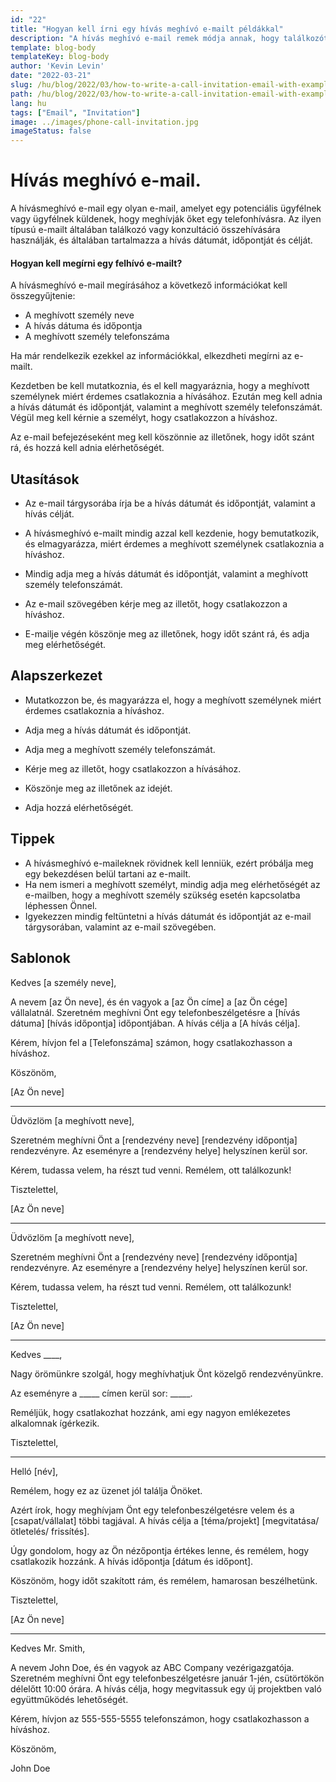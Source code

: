 ```yaml
---
id: "22"
title: "Hogyan kell írni egy hívás meghívó e-mailt példákkal"
description: "A hívás meghívó e-mail remek módja annak, hogy találkozót vagy konzultációt szervezzen egy potenciális ügyféllel vagy vásárlóval."
template: blog-body
templateKey: blog-body
author: 'Kevin Levin'
date: "2022-03-21"
slug: /hu/blog/2022/03/how-to-write-a-call-invitation-email-with-examples
path: /hu/blog/2022/03/how-to-write-a-call-invitation-email-with-examples
lang: hu
tags: ["Email", "Invitation"]
image: ../images/phone-call-invitation.jpg
imageStatus: false
---
```

# Hívás meghívó e-mail.


A hívásmeghívó e-mail egy olyan e-mail, amelyet egy potenciális ügyfélnek vagy ügyfélnek küldenek, hogy meghívják őket egy telefonhívásra. Az ilyen típusú e-mailt általában találkozó vagy konzultáció összehívására használják, és általában tartalmazza a hívás dátumát, időpontját és célját.

#### Hogyan kell megírni egy felhívó e-mailt?

A hívásmeghívó e-mail megírásához a következő információkat kell összegyűjtenie:

- A meghívott személy neve
- A hívás dátuma és időpontja
- A meghívott személy telefonszáma

Ha már rendelkezik ezekkel az információkkal, elkezdheti megírni az e-mailt.

Kezdetben be kell mutatkoznia, és el kell magyaráznia, hogy a meghívott személynek miért érdemes csatlakoznia a hívásához. Ezután meg kell adnia a hívás dátumát és időpontját, valamint a meghívott személy telefonszámát. Végül meg kell kérnie a személyt, hogy csatlakozzon a híváshoz.

Az e-mail befejezéseként meg kell köszönnie az illetőnek, hogy időt szánt rá, és hozzá kell adnia elérhetőségét.

## Utasítások

- Az e-mail tárgysorába írja be a hívás dátumát és időpontját, valamint a hívás célját.

- A hívásmeghívó e-mailt mindig azzal kell kezdenie, hogy bemutatkozik, és elmagyarázza, miért érdemes a meghívott személynek csatlakoznia a híváshoz.

- Mindig adja meg a hívás dátumát és időpontját, valamint a meghívott személy telefonszámát.

- Az e-mail szövegében kérje meg az illetőt, hogy csatlakozzon a híváshoz.

- E-mailje végén köszönje meg az illetőnek, hogy időt szánt rá, és adja meg elérhetőségét.


## Alapszerkezet

- Mutatkozzon be, és magyarázza el, hogy a meghívott személynek miért érdemes csatlakoznia a híváshoz.

- Adja meg a hívás dátumát és időpontját.

- Adja meg a meghívott személy telefonszámát.

- Kérje meg az illetőt, hogy csatlakozzon a hívásához.

- Köszönje meg az illetőnek az idejét.

- Adja hozzá elérhetőségét.


## Tippek

- A hívásmeghívó e-maileknek rövidnek kell lenniük, ezért próbálja meg egy bekezdésen belül tartani az e-mailt.
- Ha nem ismeri a meghívott személyt, mindig adja meg elérhetőségét az e-mailben, hogy a meghívott személy szükség esetén kapcsolatba léphessen Önnel.
- Igyekezzen mindig feltüntetni a hívás dátumát és időpontját az e-mail tárgysorában, valamint az e-mail szövegében.

## Sablonok

Kedves [a személy neve],

A nevem [az Ön neve], és én vagyok a [az Ön címe] a [az Ön cége] vállalatnál. Szeretném meghívni Önt egy telefonbeszélgetésre a [hívás dátuma] [hívás időpontja] időpontjában. A hívás célja a [A hívás célja].

Kérem, hívjon fel a [Telefonszáma] számon, hogy csatlakozhasson a híváshoz.

Köszönöm,

[Az Ön neve]

---

Üdvözlöm [a meghívott neve],

Szeretném meghívni Önt a [rendezvény neve] [rendezvény időpontja] rendezvényre. Az eseményre a [rendezvény helye] helyszínen kerül sor.

Kérem, tudassa velem, ha részt tud venni. Remélem, ott találkozunk!

Tisztelettel,

[Az Ön neve]

---

Üdvözlöm [a meghívott neve],

Szeretném meghívni Önt a [rendezvény neve] [rendezvény időpontja] rendezvényre. Az eseményre a [rendezvény helye] helyszínen kerül sor.

Kérem, tudassa velem, ha részt tud venni. Remélem, ott találkozunk!

Tisztelettel,

[Az Ön neve]

---

Kedves ____,

Nagy örömünkre szolgál, hogy meghívhatjuk Önt közelgő rendezvényünkre.

Az eseményre a _____ címen kerül sor: _____.

Reméljük, hogy csatlakozhat hozzánk, ami egy nagyon emlékezetes alkalomnak ígérkezik.

Tisztelettel,

---

Helló [név],

Remélem, hogy ez az üzenet jól találja Önöket.

Azért írok, hogy meghívjam Önt egy telefonbeszélgetésre velem és a [csapat/vállalat] többi tagjával. A hívás célja a [téma/projekt] [megvitatása/ ötletelés/ frissítés].

Úgy gondolom, hogy az Ön nézőpontja értékes lenne, és remélem, hogy csatlakozik hozzánk. A hívás időpontja [dátum és időpont].

Köszönöm, hogy időt szakított rám, és remélem, hamarosan beszélhetünk.

Tisztelettel,

[Az Ön neve]

---

Kedves Mr. Smith,

A nevem John Doe, és én vagyok az ABC Company vezérigazgatója. Szeretném meghívni Önt egy telefonbeszélgetésre január 1-jén, csütörtökön délelőtt 10:00 órára. A hívás célja, hogy megvitassuk egy új projektben való együttműködés lehetőségét.

Kérem, hívjon az 555-555-5555 telefonszámon, hogy csatlakozhasson a híváshoz.

Köszönöm,

John Doe

